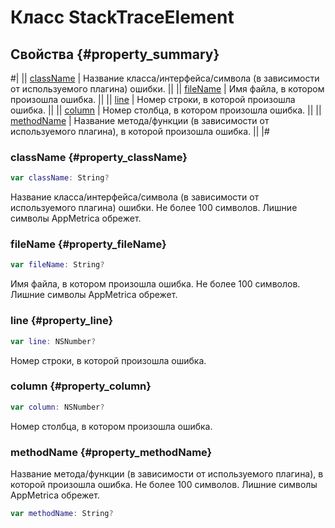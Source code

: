 # Класс StackTraceElement

## Свойства {#property_summary}

#|
|| [className](#property_className) | Название класса/интерфейса/символа (в зависимости от используемого плагина) ошибки. ||
|| [fileName](#property_fileName) | Имя файла, в котором произошла ошибка. ||
|| [line](#property_line) | Номер строки, в которой произошла ошибка. ||
|| [column](#property_column) | Номер столбца, в котором произошла ошибка. ||
|| [methodName](#property_methodName) | Название метода/функции (в зависимости от используемого плагина), в которой произошла ошибка. ||
|#

### className {#property_className}

```swift translate=no
var className: String?
```

Название класса/интерфейса/символа (в зависимости от используемого плагина) ошибки. Не более 100 символов. Лишние символы AppMetrica обрежет.

### fileName {#property_fileName}

```swift translate=no
var fileName: String?
```

Имя файла, в котором произошла ошибка. Не более 100 символов. Лишние символы AppMetrica обрежет.

### line {#property_line}

```swift translate=no
var line: NSNumber?
```

Номер строки, в которой произошла ошибка.

### column {#property_column}

```swift translate=no
var column: NSNumber?
```

Номер столбца, в котором произошла ошибка.

### methodName {#property_methodName}

Название метода/функции (в зависимости от используемого плагина), в которой произошла ошибка. Не более 100 символов. Лишние символы AppMetrica обрежет.

```swift translate=no
var methodName: String?
```
